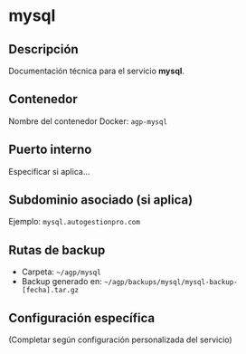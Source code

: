 # mysql

## Descripción
Documentación técnica para el servicio **mysql**.

## Contenedor
Nombre del contenedor Docker: `agp-mysql`

## Puerto interno
Especificar si aplica...

## Subdominio asociado (si aplica)
Ejemplo: `mysql.autogestionpro.com`

## Rutas de backup
- Carpeta: `~/agp/mysql`
- Backup generado en: `~/agp/backups/mysql/mysql-backup-[fecha].tar.gz`

## Configuración específica
(Completar según configuración personalizada del servicio)

